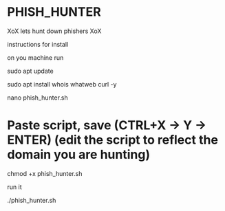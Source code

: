 # PHISH_HUNTER

XoX lets hunt down phishers XoX

instructions for install

on you machine run

sudo apt update

sudo apt install whois whatweb curl -y

nano phish_hunter.sh

# Paste script, save (CTRL+X → Y → ENTER) (edit the script to reflect the domain you are hunting)

chmod +x phish_hunter.sh

run it

./phish_hunter.sh

